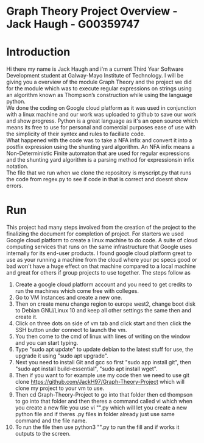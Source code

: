 # Graph Theory Project Overview - Jack Haugh - G00359747

# Introduction
Hi there my name is Jack Haugh and i'm a current Third Year Software Development student at Galway-Mayo Institute of Technology. I will be giving you a overview of the module Graph Theory and the project we did for the module which was to execute regular expressions on strings using an algorithm known as Thompson’s construction while using the language python.</br>
We done the coding on Google cloud platform as it was used in conjunction with a linux machine and our work was uploaded to github to save our work and show progress. Python is a great language as it's an open source which means its free to use for personal and comercial purposes ease of use with the simplicity of their syntex and rules to faciliate code. </br>
What happened with the code was to take a NFA infix and convert it into a postfix expression using the shunting yard algorithm. An NFA infix means a Non-Deterministic Finite automaton that are used for regular expressions and the shunting yard algorithm is a parsing method for expressionsin infix notation. </br>
The file that we run when we clone the repository is myscript.py that runs the code from regex.py to see if code in that is correct and doesnt show errors.</br>

# Run
This project had many steps involved from the creation of the project to the finalizing the document for completion of project. For starters we used Google cloud platform to create a linux machine to do code. A suite of cloud computing services that runs on the same infrastructure that Google uses internally for its end-user products. I found google cloud platform great to use as your running a machine from the cloud where your pc specs good or bad won't have a huge effect on that machine compared to a local machine and great for others if group projects to use together. The steps follow as 
1. Create a google cloud platform account and you need to get credits to run the machines which come free with colleges. 
2. Go to VM Instances and create a new one. 
3. Then on create menu change region to europe west2, change boot disk to Debian GNU/Linux 10 and keep all other settings the same then and create it. 
4. Click on three dots on side of vm tab and click start and then click the SSH button under connect to launch the vm. 
5. You then come to the cmd of linux with lines of writing on the window and you can start typing. 
6. Type "sudo apt update" to update debian to the latest stuff for use, the upgrade it using "sudo apt upgrade". 
7. Next you need to install Git and gcc so first "sudo app install git", then "sudo apt install build-essential", "sudo apt install wget". 
8. Then if you want to for example use my code then we need to use git clone https://github.com/JackH97/Graph-Theory-Project which will clone my project to your vm to use. 
9. Then cd Graph-Theory-Project to go into that folder then cd thompson to go into that folder and then theres a command called vi which when you create a new file you use vi "".py which will let you create a new python file and if theres .py files in folder already just use same command and the file name. 
10. To run the file then use python3 "".py to run the fill and if works it outputs to the screen.
